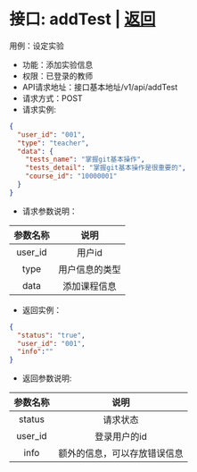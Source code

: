 # 接口: addTest | [返回](../Markdown/AddTests.md)
用例：设定实验

* 功能：添加实验信息
* 权限：已登录的教师
* API请求地址：接口基本地址/v1/api/addTest
* 请求方式：POST
* 请求实例:
```json
{
  "user_id": "001",
  "type": "teacher",
  "data": {
    "tests_name": "掌握git基本操作",
    "tests_detail": "掌握git基本操作是很重要的",
    "course_id": "10000001"
  }
}
```
* 请求参数说明：

|   参数名称   |          说明          |
| :----------: | :--------------------: |
|   user_id    |         用户id         |
|     type     | 用户信息的类型 |
|     data     |    添加课程信息    |

* 返回实例：
```json
{
  "status": "true",
  "user_id": "001",
  "info":""
}
```
* 返回参数说明:

| 参数名称 |             说明             |
| :------: | :--------------------------: |
|  status  |           请求状态           |
| user_id  |         登录用户的id         |
|   info   | 额外的信息，可以存放错误信息 |
